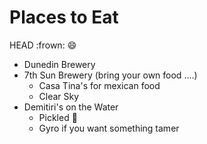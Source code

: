 # Places to Eat
 HEAD
:frown:
:smile:

- Dunedin Brewery
- 7th Sun Brewery (bring your own food ....)
  - Casa Tina's for mexican food
  - Clear Sky
- Demitiri's on the Water
  - Pickled :octopus:
  - Gyro if you want something tamer
